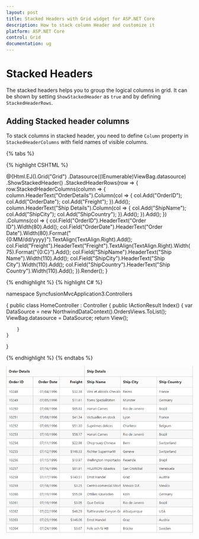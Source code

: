```yaml
---
layout: post
title: Stacked Headers with Grid widget for ASP.NET Core
description: How to stack column Header and customize it
platform: ASP.NET Core
control: Grid
documentation: ug
---
```


# Stacked Headers

The stacked headers helps you to group the logical columns in grid. It can be shown by setting `ShowStackedHeader` as `true` and by defining `StackedHeaderRows`.

## Adding Stacked header columns

To stack columns in stacked header, you need to define `Column` property in `StackedHeaderColumns` with field names of visible columns.

{% tabs %}

{% highlight CSHTML %}

@{Html.EJ().Grid<OrdersView>("Grid")
	.Datasource((IEnumerable<object>)ViewBag.datasource)
	 .ShowStackedHeader()
        .StackedHeaderRows(row =>
        {
            row.StackedHeaderColumns(column =>
            {
                column.HeaderText("OrderDetails").Column(col =>
                {
                    col.Add("OrderID");
                    col.Add("OrderDate");
                    col.Add("Freight");
                }).Add();
                column.HeaderText("Ship Details").Column(col =>
                {
                    col.Add("ShipName");
                    col.Add("ShipCity");
                    col.Add("ShipCountry");
                }).Add();
            }).Add();
        })
        .Columns(col =>
        {
            col.Field("OrderID").HeaderText("Order ID").Width(80).Add();
            col.Field("OrderDate").HeaderText("Order Date").Width(80).Format("{0:MM/dd/yyyy}").TextAlign(TextAlign.Right).Add();
            col.Field("Freight").HeaderText("Freight").TextAlign(TextAlign.Right).Width(75).Format("{0:C}").Add();
            col.Field("ShipName").HeaderText("Ship Name").Width(110).Add();
            col.Field("ShipCity").HeaderText("Ship City").Width(110).Add();
            col.Field("ShipCountry").HeaderText("Ship Country").Width(110).Add();
        }).Render();
       }


{% endhighlight %}
{% highlight C# %}

namespace SyncfusionMvcApplication3.Controllers

{
    public class HomeController : Controller
    {
        public IActionResult Index()
        {
            var DataSource = new NorthwindDataContext().OrdersViews.ToList();
            ViewBag.datasource = DataSource;
            return View();

        }
    }
}


{% endhighlight  %}
{% endtabs %} 


![](Stackedheader_images/Stackedheader_img1.png)
